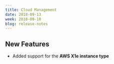 ```yaml
---
title: Cloud Management
date: 2018-09-13
week: 2018-09-10
blog: release-notes
---
```


## New Features

* Added support for the **AWS X1e instance type**